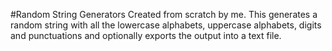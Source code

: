 #Random String Generators
Created from scratch by me. This generates a random string with all the lowercase alphabets, uppercase alphabets, digits and punctuations and optionally exports the output into a text file.
